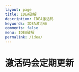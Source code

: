 ```yaml
---
layout: page
title: IDEA破解
description: IDEA激活码
keywords: IDEA激活码
comments: false
menu: IDEA破解
permalink: /idea/
---
```


# 激活码会定期更新


